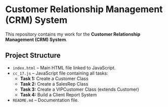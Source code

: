 # Customer Relationship Management (CRM) System

This repository contains my work for the **Customer Relationship Management (CRM) System**.

## Project Structure
- `index.html` – Main HTML file linked to JavaScript.
- `cc_17.js` – JavaScript file containing all tasks:
  - **Task 1:** Create a Customer Class  
  - **Task 2:** Create a SalesRep Class  
  - **Task 3:** Create a VIPCustomer Class (extends Customer)  
  - **Task 4:** Build a Client Report System  
- `README.md` – Documentation file.
